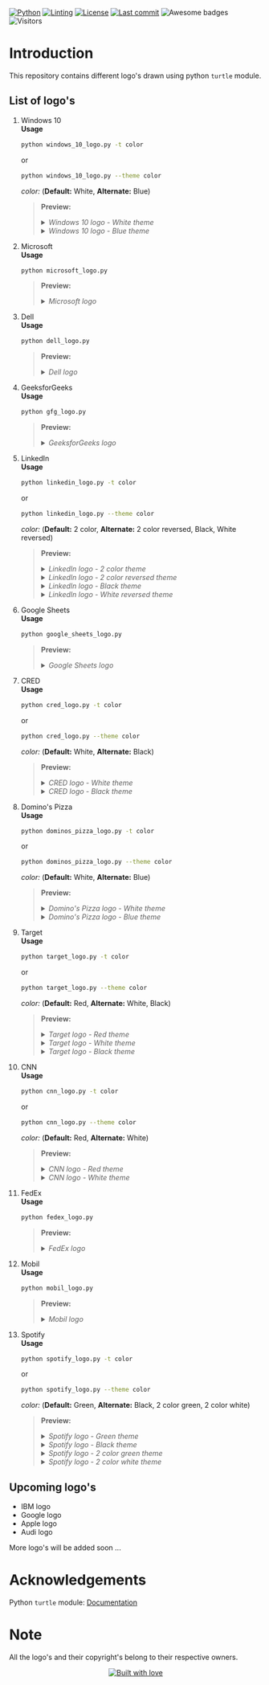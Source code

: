 <!-- PROJECT SHIELDS -->
[![Python][python-shield]][python-url]
[![Linting][pylint-shield]][pylint-url]
[![License][license-shield]][license-url]
[![Last commit][last-commit-shield]][last-commit-url]
![Awesome badges][awesome-badges-shield]
![Visitors][visitors-badge]

# Introduction
This repository contains different logo's drawn using python `turtle` module.

## List of logo's
1. Windows 10  
    **Usage**  
    ```bash
    python windows_10_logo.py -t color
    ```
    or
    ```bash
    python windows_10_logo.py --theme color
    ```
    *color:* (**Default:** White, **Alternate:** Blue)
    
    > **Preview:**
    > <details>
    > <summary><i>Windows 10 logo - White theme</i></summary>
    >     <p align="center">
    >     <img src="preview\windows_10_logo - white.png" alt="Windows 10 logo - White theme" width=400 height=300>
    >     </p>
    > </details>
    >
    > <details>
    > <summary><i>Windows 10 logo - Blue theme</i></summary>
    >     <p align="center">
    >     <img src="preview\windows_10_logo - blue.png" alt="Windows 10 logo - Blue theme" width=400 height=300>
    >     </p>
    > </details>

2. Microsoft  
    **Usage**  
    ```bash
    python microsoft_logo.py
    ```

    > **Preview:**
    > <details>
    > <summary><i>Microsoft logo</i></summary>
    >     <p align="center">
    >     <img src="preview\microsoft_logo.png" alt="Microsoft logo" width=400 height=300>
    >     </p>
    > </details>

3. Dell  
    **Usage**  
    ```bash
    python dell_logo.py
    ```

    > **Preview:**
    > <details>
    > <summary><i>Dell logo</i></summary>
    >     <p align="center">
    >     <img src="preview\dell_logo.png" alt="Dell logo" width=400 height=300>
    >     </p>
    > </details>

4. GeeksforGeeks  
    **Usage**  
    ```bash
    python gfg_logo.py
    ```

    > **Preview:**
    > <details>
    > <summary><i>GeeksforGeeks logo</i></summary>
    >     <p align="center">
    >     <img src="preview\gfg_logo.png" alt="GFG logo" width=400 height=300>
    >     </p>
    > </details>

5. LinkedIn  
    **Usage**  
    ```bash
    python linkedin_logo.py -t color
    ```
    or
    ```bash
    python linkedin_logo.py --theme color
    ```
    *color:* (**Default:** 2 color, **Alternate:** 2 color reversed, Black, White reversed)

    > **Preview:**
    > <details>
    > <summary><i>LinkedIn logo - 2 color theme</i></summary>
    >     <p align="center">
    >     <img src="preview\linkedin_logo - 2-color.png" alt="LinkedIn logo - 2 color theme" width=400 height=300>
    >     </p>
    > </details>
    >
    > <details>
    > <summary><i>LinkedIn logo - 2 color reversed theme</i></summary>
    >     <p align="center">
    >     <img src="preview\linkedin_logo - 2-color-reversed.png" alt="LinkedIn logo - 2 color reversed theme" width=400 height=300>
    >     </p>
    > </details>
    >
    > <details>
    > <summary><i>LinkedIn logo - Black theme</i></summary>
    >     <p align="center">
    >     <img src="preview\linkedin_logo - black.png" alt="LinkedIn logo - Black theme" width=400 height=300>
    >     </p>
    > </details>
    >
    > <details>
    > <summary><i>LinkedIn logo - White reversed theme</i></summary>
    >     <p align="center">
    >     <img src="preview\linkedin_logo - white-reversed.png" alt="LinkedIn logo - White reversed theme" width=400 height=300>
    >     </p>
    > </details>

6. Google Sheets  
    **Usage**  
    ```bash
    python google_sheets_logo.py
    ```

    > **Preview:**
    > <details>
    > <summary><i>Google Sheets logo</i></summary>
    >     <p align="center">
    >     <img src="preview\google_sheets_logo.png" alt="Google Sheets logo" width=400 height=300>
    >     </p>
    > </details>

7. CRED  
    **Usage**  
    ```bash
    python cred_logo.py -t color
    ```
    or
    ```bash
    python cred_logo.py --theme color
    ```
    *color:* (**Default:** White, **Alternate:** Black)

    > **Preview:**
    > <details>
    > <summary><i>CRED logo - White theme</i></summary>
    >     <p align="center">
    >     <img src="preview\cred_logo - white.png" alt="CRED logo - White theme" width=400 height=300>
    >     </p>
    > </details>
    >
    > <details>
    > <summary><i>CRED logo - Black theme</i></summary>
    >     <p align="center">
    >     <img src="preview\cred_logo - black.png" alt="CRED logo - Black theme" width=400 height=300>
    >     </p>
    > </details>

8. Domino's Pizza  
    **Usage**  
    ```bash
    python dominos_pizza_logo.py -t color
    ```
    or
    ```bash
    python dominos_pizza_logo.py --theme color
    ```
    *color:* (**Default:** White, **Alternate:** Blue)
    
    > **Preview:**
    > <details>
    > <summary><i>Domino's Pizza logo - White theme</i></summary>
    >     <p align="center">
    >     <img src="preview\dominos_pizza_logo - white.png" alt="Domino's Pizza logo - White theme" width=400 height=300>
    >     </p>
    > </details>
    >
    > <details>
    > <summary><i>Domino's Pizza logo - Blue theme</i></summary>
    >     <p align="center">
    >     <img src="preview\dominos_pizza_logo - blue.png" alt="Domino's Pizza logo - Blue theme" width=400 height=300>
    >     </p>
    > </details>

9. Target  
    **Usage**  
    ```bash
    python target_logo.py -t color
    ```
    or
    ```bash
    python target_logo.py --theme color
    ```
    *color:* (**Default:** Red, **Alternate:** White, Black)
    
    > **Preview:**
    > <details>
    > <summary><i>Target logo - Red theme</i></summary>
    >     <p align="center">
    >     <img src="preview\target_logo - red.png" alt="Target logo - Red theme" width=400 height=300>
    >     </p>
    > </details>
    >
    > <details>
    > <summary><i>Target logo - White theme</i></summary>
    >     <p align="center">
    >     <img src="preview\target_logo - white.png" alt="Target logo - White theme" width=400 height=300>
    >     </p>
    > </details>
    >
    > <details>
    > <summary><i>Target logo - Black theme</i></summary>
    >     <p align="center">
    >     <img src="preview\target_logo - black.png" alt="Target logo - Black theme" width=400 height=300>
    >     </p>
    > </details>

10. CNN  
    **Usage**  
    ```bash
    python cnn_logo.py -t color
    ```
    or
    ```bash
    python cnn_logo.py --theme color
    ```
    *color:* (**Default:** Red, **Alternate:** White)
    
    > **Preview:**
    > <details>
    > <summary><i>CNN logo - Red theme</i></summary>
    >     <p align="center">
    >     <img src="preview\cnn_logo - red.png" alt="CNN logo - Red theme" width=400 height=300>
    >     </p>
    > </details>
    >
    > <details>
    > <summary><i>CNN logo - White theme</i></summary>
    >     <p align="center">
    >     <img src="preview\cnn_logo - white.png" alt="CNN logo - White theme" width=400 height=300>
    >     </p>
    > </details>

11. FedEx  
    **Usage**  
    ```bash
    python fedex_logo.py
    ```
    
    > **Preview:**
    > <details>
    > <summary><i>FedEx logo</i></summary>
    >     <p align="center">
    >     <img src="preview\fedex_logo.png" alt="FedEX logo" width=400 height=300>
    >     </p>
    > </details>

12. Mobil  
    **Usage**  
    ```bash
    python mobil_logo.py
    ```
    
    > **Preview:**
    > <details>
    > <summary><i>Mobil logo</i></summary>
    >     <p align="center">
    >     <img src="preview\mobil_logo.png" alt="Mobil logo" width=400 height=300>
    >     </p>
    > </details>

13. Spotify  
    **Usage**  
    ```bash
    python spotify_logo.py -t color
    ```
    or
    ```bash
    python spotify_logo.py --theme color
    ```
    *color:* (**Default:** Green, **Alternate:** Black, 2 color green, 2 color white)
    
    > **Preview:**
    > <details>
    > <summary><i>Spotify logo - Green theme</i></summary>
    >     <p align="center">
    >     <img src="preview\spotify_logo - green.png" alt="Spotify logo - Green theme" width=400 height=300>
    >     </p>
    > </details>
    >
    > <details>
    > <summary><i>Spotify logo - Black theme</i></summary>
    >     <p align="center">
    >     <img src="preview\spotify_logo - black.png" alt="Spotify logo - Black theme" width=400 height=300>
    >     </p>
    > </details>
    >
    > <details>
    > <summary><i>Spotify logo - 2 color green theme</i></summary>
    >     <p align="center">
    >     <img src="preview\spotify_logo - 2-color-green.png" alt="Spotify logo - 2 color green theme" width=400 height=300>
    >     </p>
    > </details>
    >
    > <details>
    > <summary><i>Spotify logo - 2 color white theme</i></summary>
    >     <p align="center">
    >     <img src="preview\spotify_logo - 2-color-white.png" alt="Spotify logo - 2 color white theme" width=400 height=300>
    >     </p>
    > </details>

## Upcoming logo's
- IBM logo
- Google logo
- Apple logo
- Audi logo

More logo's will be added soon ...

# Acknowledgements
Python `turtle` module: [Documentation][turtle-url]

# Note
All the logo's and their copyright's belong to their respective owners.

<div align="center">

  <a href="https://github.com/DAShaikh10">![Built with love][built-with-love-badge]</a>

</div>

<!-- MARKDOWN LINKS & IMAGES -->
[python-shield]: https://img.shields.io/badge/Made%20with-Python-1f425f.svg
[python-url]: https://www.python.org
[pylint-shield]: https://img.shields.io/badge/linting-pylint-yellowgreen
[pylint-url]: https://pylint.pycqa.org
[license-shield]: https://img.shields.io/badge/License-GPLv3-blue.svg
[license-url]: http://perso.crans.org/besson/LICENSE.html
[last-commit-shield]: https://img.shields.io/github/last-commit/DAShaikh10/Turtle-Logos
[last-commit-url]: https://github.com/DAShaikh10/Turtle-Logos
[awesome-badges-shield]: https://img.shields.io/badge/badges-awesome-green.svg
[visitors-badge]: https://visitor-badge.glitch.me/badge?page_id=DAShaikh10/Turtle-Logos
[built-with-love-badge]: http://ForTheBadge.com/images/badges/built-with-love.svg
[turtle-url]: <https://docs.python.org/3/library/turtle.html>